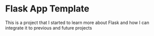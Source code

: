 # Flask App Template

This is a project that I started to learn more about Flask and how I can integrate it to previous and future projects